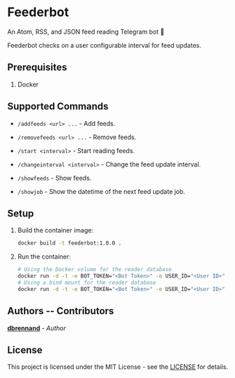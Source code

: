 # Feederbot

An Atom, RSS, and JSON feed reading Telegram bot 🤖

Feederbot checks on a user configurable interval for feed updates.

## Prerequisites

1. Docker

## Supported Commands

* `/addfeeds <url> ...` - Add feeds.

* `/removefeeds <url> ...` - Remove feeds.

* `/start <interval>` - Start reading feeds.

* `/changeinterval <interval>` - Change the feed update interval.

* `/showfeeds` - Show feeds.

* `/showjob` - Show the datetime of the next feed update job.

## Setup

1. Build the container image:

    ```bash
    docker build -t feederbot:1.0.0 .
    ```

2. Run the container:

    ```bash
    # Using the Docker volume for the reader database
    docker run -d -t -e BOT_TOKEN="<Bot Token>" -e USER_ID="<User ID>" --name feederbot feederbot:1.0.0
    # Using a bind mount for the reader database
    docker run -d -t -e BOT_TOKEN="<Bot Token>" -e USER_ID="<User ID>" -v /path/to/store/db:/usr/src/app/reader --name feederbot feederbot:1.0.0
    ```

## Authors -- Contributors

[**dbrennand**](https://github.com/dbrennand) - *Author*

## License

This project is licensed under the MIT License - see the [LICENSE](LICENSE) for details.
